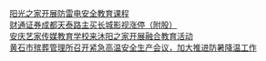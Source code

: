   
[阳光之家开展防雷电安全教育课程](http://www.dianyue.me/archives/778/n6qbht8slrgncbl4/)  
[财通证券成都天泰路主买长城影视涨停（附股）](http://www.dianyue.me/archives/016/i4p2j23uh7vqw4np/)  
[安庆艺家传媒教育学校来沐阳之家开展融合教育活动](http://www.dianyue.me/archives/088/d4hfqge7hn5evshj/)  
[黄石市殡葬管理所召开紧急高温安全生产会议，加大推进防暑降温工作](http://www.dianyue.me/archives/988/yj4s3plq0svs6iwl/)